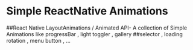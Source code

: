 # Simple ReactNative Animations




##React Native LayoutAnimations / Animated API-  A collection of Simple Animations like progressBar , light toggler , gallery ##selector , loading rotation , menu button ,  ...  


